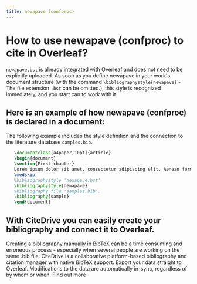 ```yaml
---
title: newapave (confproc)
---
```


# How to use newapave (confproc) to cite in Overleaf? 
`newapave.bst` is already integrated with Overleaf and does not need to be explicitly uploaded. As soon as you define newapave in your work's document structure (with the command `\bibliographystyle{newapave}` - The file extension `.bst` can be omitted.), this style is recognized immediately, and you start can to work with it.

## Here is an example of how newapave (confproc) is declared in a document:
The following example includes the style definition and the connection to the literature database `samples.bib`.
```tex
   \documentclass[a4paper,10pt]{article}
   \begin{document}
   \section{First chapter}
   Lorem ipsum dolor sit amet, consectetur adipiscing elit. Aenean fermentum justo massa, ut maximus mauris sodales et. Aenean vel elit a erat rhoncus pharetra.
   \medskip
   %bibliographystyle 'newapave.bst'
   \bibliographystyle{newapave}
   %bibliography file 'samples.bib'.
   \bibliography{sample}
   \end{document}
```

## With CiteDrive you can easily create your bibliography and connect it to Overleaf. 
Creating a bibliography manually in BibTeX can be a time consuming and erroneous process - especially when several people are working on the same .bib file. CiteDrive is a collaborative platform-based bibliography and citation manager with native BibTeX support. Export your data straight to Overleaf. Modifications to the data are automatically in-sync, regardless of by whom or when. Find out more